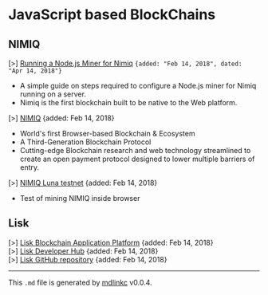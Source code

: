 [//]: # (mdlinkc v0)
# JavaScript based BlockChains

## NIMIQ

\[>\] [Running a Node.js Miner for Nimiq](https://nimiq.community/2018/04/14/setting-up-nodejs_miner.html) `{added: "Feb 14, 2018", dated: "Apr 14, 2018"}`  
  - A simple guide on steps required to configure a Node.js miner for Nimiq running on a server.
  - Nimiq is the first blockchain built to be native to the Web platform.

\[>\] [NIMIQ](https://nimiq.com/) {added: Feb 14, 2018}  
  - World's first Browser-based Blockchain & Ecosystem
  - A Third-Generation Blockchain Protocol
  - Cutting-edge Blockchain research and web technology streamlined to create an open payment protocol designed to lower multiple barriers of entry.

\[>\] [NIMIQ Luna testnet](https://miner.nimiq.com/) {added: Feb 14, 2018}  
  - Test of mining NIMIQ inside browser

## Lisk

\[>\] [Lisk Blockchain Application Platform](https://lisk.io/) {added: Feb 14, 2018}  
\[>\] [Lisk Developer Hub](https://docs.lisk.io/docs) {added: Feb 14, 2018}  
\[>\] [Lisk GitHub repository](https://github.com/LiskHQ/lisk) {added: Feb 14, 2018}  

---
This `.md` file is generated by [mdlinkc](https://github.com/valera-rozuvan/bookmarks-md) v0.0.4.
